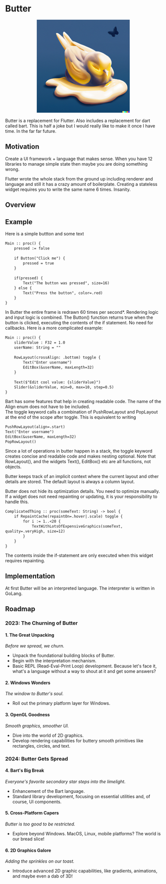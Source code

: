 # Butter

<div style="text-align: center;">
    <img src="./butter_logo.png" alt="butter_logo" width="300"/>
</div>

Butter is a replacement for Flutter. Also includes a replacement for dart called bart. 
This is half a joke but I would really like to make it once I have time. In the far far future.

## Motivation

Create a UI framework + language that makes sense. When you have 12 libraries to manage simple state then maybe you are doing something wrong. 

Flutter wrote the whole stack from the ground up including renderer and language and still it has a crazy amount of boilerplate.
Creating a stateless widget requires you to write the same name 6 times. Insanity. 

## Overview

## Example

Here is a simple buttton and some text

    Main :: proc() {
        pressed := false

        if Button("Click me") {
            pressed = true
        }

        if(pressed) {
            Text("The button was pressed", size=16)
        } else {
            Text("Press the button", color=.red)
        }
    }


In Butter the entire frame is redrawn 60 times per second*. Rendering logic and input logic is combined. 
The Button() function returns true when the button is clicked, executing the contents of the if statement.
No need for callbacks. Here is a more complicated example:

    Main :: proc() {
        sliderValue : F32 = 1.0
        userName: String = ""
        
        RowLayout(crossAlign: .bottom) toggle {
            Text("Enter username")
            EditBox(&userName, maxLength=32)
        }

        Text($"Edit cool value: {sliderValue}")
        Slider(&sliderValue, min=0, max=10, step=0.5)
    }

Bart has some features that help in creating readable code. The name of the Align enum does not have to be included.  
The toggle keyword calls a combination of PushRowLayout and PopLayout at the end of the scope after toggle. This is equivalent to writing 

    PushRowLayout(align=.start)
    Text("Enter username")
    EditBox(&userName, maxLength=32)
    PopRowLayout()

Since a lot of operations in butter happen in a stack, the toggle keyword creates concise and readable code and makes nesting optional. Note that RowLayout(), and the widgets Text(), EditBox() etc are all functions, not objects.

Butter keeps track of an implicit context where the current layout and other details are stored. The default layout is always a column layout.

Butter does not hide its optimization details. You need to optimize manually. If a widget does not need repainting or updating, it is your responsibility to handle this. 

    ComplicatedThing :: proc(someText: String) -> bool {
        if RepaintCache(repaintOn=.hover|.scale) toggle {
            for i := 1..<20 {
                TextWithLotsOfExpensiveGraphics(someText, quality=.veryHigh, size=12)
            }
        }
    }

The contents inside the if-statement are only executed when this widget requires repainting.

## Implementation

At first Butter will be an interpreted language. The interpreter is written in GoLang.

## Roadmap

### 2023: The Churning of Butter

#### 1. **The Great Unpacking**  
*Before we spread, we churn.*
- Unpack the foundational building blocks of Butter. 
- Begin with the interpretation mechanism.
- Basic REPL (Read-Eval-Print Loop) development. Because let's face it, what's a language without a way to shout at it and get some answers?

#### 2. **Windows Wonders**  
*The window to Butter's soul.*
- Roll out the primary platform layer for Windows. 

#### 3. **OpenGL Goodness**  
*Smooth graphics, smoother UI.*
- Dive into the world of 2D graphics. 
- Develop rendering capabilities for buttery smooth primitives like rectangles, circles, and text.

### 2024: Butter Gets Spread

#### 4. **Bart's Big Break**  
*Everyone's favorite secondary star steps into the limelight.*
- Enhancement of the Bart language. 
- Standard library development, focusing on essential utilities and, of course, UI components.
  
#### 5. **Cross-Platform Capers**  
*Butter is too good to be restricted.*
- Explore beyond Windows. MacOS, Linux, mobile platforms? The world is our bread slice!

#### 6. **2D Graphics Galore**  
*Adding the sprinkles on our toast.*
- Introduce advanced 2D graphic capabilities, like gradients, animations, and maybe even a dab of 3D!
